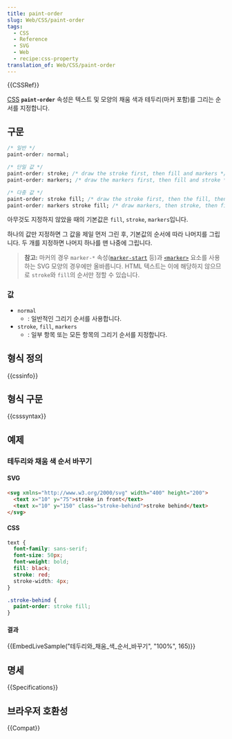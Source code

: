 ```yaml
---
title: paint-order
slug: Web/CSS/paint-order
tags:
  - CSS
  - Reference
  - SVG
  - Web
  - recipe:css-property
translation_of: Web/CSS/paint-order
---
```

{{CSSRef}}

[CSS](/ko/docs/Web/CSS) **`paint-order`** 속성은 텍스트 및 모양의 채움 색과 테두리(마커 포함)를 그리는 순서를 지정합니다.

## 구문

```css
/* 일반 */
paint-order: normal;

/* 단일 값 */
paint-order: stroke; /* draw the stroke first, then fill and markers */
paint-order: markers; /* draw the markers first, then fill and stroke */

/* 다중 값 */
paint-order: stroke fill; /* draw the stroke first, then the fill, then the markers */
paint-order: markers stroke fill; /* draw markers, then stroke, then fill */
```

아무것도 지정하지 않았을 때의 기본값은 `fill`, `stroke`, `markers`입니다.

하나의 값만 지정하면 그 값을 제일 먼저 그린 후, 기본값의 순서에 따라 나머지를 그립니다. 두 개를 지정하면 나머지 하나를 맨 나중에 그립니다.

> **참고:** 마커의 경우 `marker-*` 속성([`marker-start`](/ko/docs/Web/SVG/Attribute/marker-start) 등)과 [`<marker>`](/ko/docs/Web/SVG/Element/marker) 요소를 사용하는 SVG 모양의 경우에만 올바릅니다. HTML 텍스트는 이에 해당하지 않으므로 `stroke`와 `fill`의 순서만 정할 수 있습니다.

### 값

- `normal`
  - : 일반적인 그리기 순서를 사용합니다.
- `stroke`,
  `fill`,
  `markers`
  - : 일부 항목 또는 모든 항목의 그리기 순서를 지정합니다.

## 형식 정의

{{cssinfo}}

## 형식 구문

{{csssyntax}}

## 예제

### 테두리와 채움 색 순서 바꾸기

#### SVG

```html
<svg xmlns="http://www.w3.org/2000/svg" width="400" height="200">
  <text x="10" y="75">stroke in front</text>
  <text x="10" y="150" class="stroke-behind">stroke behind</text>
</svg>
```

#### CSS

```css
text {
  font-family: sans-serif;
  font-size: 50px;
  font-weight: bold;
  fill: black;
  stroke: red;
  stroke-width: 4px;
}

.stroke-behind {
  paint-order: stroke fill;
}
```

#### 결과

{{EmbedLiveSample("테두리와_채움_색_순서_바꾸기", "100%", 165)}}

## 명세

{{Specifications}}

## 브라우저 호환성

{{Compat}}
